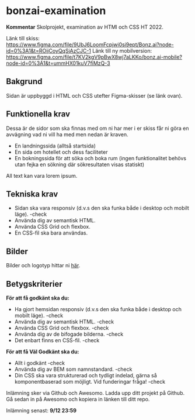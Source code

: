 # bonzai-examination

**Kommentar**
Skolprojekt, examination av HTMl och CSS HT 2022. 

Länk till skiss: https://www.figma.com/file/9UbJ6LoomFcpjwi0si9ept/Bonz.ai?node-id=0%3A1&t=ROijCoyQqSjAzCJC-1
Länk till ny mobilversion: https://www.figma.com/file/t7KV2kgV9pBwX8wj7aLKKo/bonz.ai-mobile?node-id=0%3A1&t=ummHX01kuV7fiMzQ-3

## Bakgrund

Sidan är uppbyggd i HTML och CSS utefter Figma-skisser (se länk ovan).

## Funktionella krav

Dessa är de sidor som ska finnas med om ni har mer i er skiss får ni göra en avvägning vad ni vill ha med men nedan är kraven.

* En landningssida (alltså startsida) 
* En sida om hotellet och dess faciliteter 
* En bokningssida för att söka och boka rum (ingen funktionalitet behövs utan fejka en sökning där sökresultaten visas statiskt)

All text kan vara lorem ipsum.

## Tekniska krav

* Sidan ska vara responsiv (d.v.s den ska funka både i desktop och mobilt läge). -check
* Använda dig av semantisk HTML. 
* Använda CSS Grid och flexbox. 
* En CSS-fil ska bara användas. 

## Bilder

Bilder och logotyp hittar ni [här](https://drive.google.com/file/d/1B-ZIP8FXb536bRG5hhKgP43dYVdvxBO_/view?usp=sharing).

## Betygskriterier

**För att få godkänt ska du:**
* Ha gjort hemsidan responsiv (d.v.s den ska funka både i desktop och mobilt läge). -check
* Använda dig av semantisk HTML. -check
* Använda CSS Grid och flexbox. -check
* Använda dig av de bifogade bilderna. -check
* Det enbart finns en CSS-fil. -check

**För att få Väl Godkänt ska du:**
* Allt i godkänt -check
* Använda dig av BEM som namnstandard. -check
* Din CSS ska vara strukturerad och tydligt indelad, gärna så komponentbaserad som möjligt. Vid funderingar fråga! -check

Inlämning sker via Github och Awesomo. Ladda upp ditt projekt på Github. Gå sedan in på Awesomo och kopiera in länken till ditt repo.

Inlämning senast: **9/12 23:59**